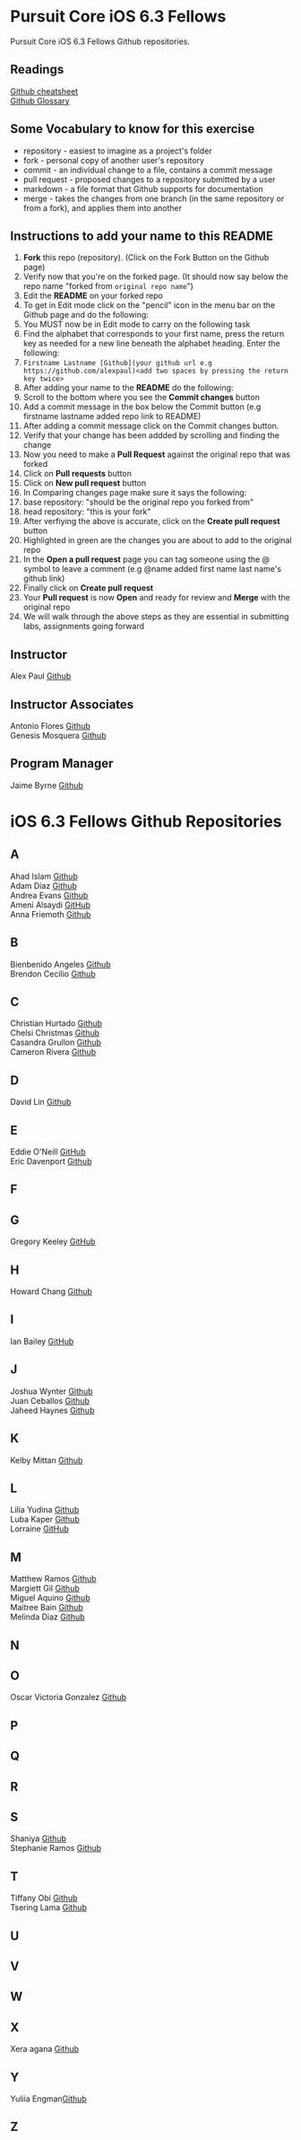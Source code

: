 # Pursuit Core iOS 6.3 Fellows

Pursuit Core iOS 6.3 Fellows Github repositories.

## Readings 

[Github cheatsheet](https://education.github.com/git-cheat-sheet-education.pdf)  
[Github Glossary](https://help.github.com/en/articles/github-glossary)

## Some Vocabulary to know for this exercise 

* repository - easiest to imagine as a project's folder  
* fork - personal copy of another user's repository  
* commit - an individual change to a file, contains a commit message  
* pull request - proposed changes to a repository submitted by a user  
* markdown -  a file format that Github supports for documentation  
* merge - takes the changes from one branch (in the same repository or from a fork), and applies them into another


## Instructions to add your name to this README

1. **Fork** this repo (repository). (Click on the Fork Button on the Github page)
1. Verify now that you're on the forked page. (It should now say below the repo name "forked from ```original repo name```")
1. Edit the **README** on your forked repo
1. To get in Edit mode click on the "pencil" icon in the menu bar on the Github page and do the following: 
1. You MUST now be in Edit mode to carry on the following task
1. Find the alphabet that corresponds to your first name, press the return key as needed for a new line beneath the alphabet heading. Enter the following: 
1. ```Firstname Lastname [Github](your github url e.g https://github.com/alexpaul)<add two spaces by pressing the return key twice>```
1. After adding your name to the **README** do the following: 
1. Scroll to the bottom where you see the **Commit changes** button
1. Add a commit message in the box below the Commit button (e.g firstname lastname added repo link to README)
1. After adding a commit message click on the Commit changes button.
1. Verify that your change has been addded by scrolling and finding the change
1. Now you need to make a **Pull Request** against the original repo that was forked
1. Click on **Pull requests** button
1. Click on **New pull request** button
1. In Comparing changes page make sure it says the following: 
1. base repository: "should be the original repo you forked from"
1. head repository: "this is your fork" 
1. After verfiying the above is accurate, click on the **Create pull request** button
1. Highlighted in green are the changes you are about to add to the original repo
1. In the **Open a pull request** page you can tag someone using the @ symbol to leave a comment (e.g @name added first name last name's github link) 
1. Finally click on **Create pull request**
1. Your **Pull request** is now **Open** and ready for review and **Merge** with the original repo
1. We will walk through the above steps as they are essential in submitting labs, assignments going forward

## Instructor 

Alex Paul [Github](https://github.com/alexpaul)  

## Instructor Associates 

Antonio Flores [Github](https://github.com/AntonioFlores1)  
Genesis Mosquera [Github](https://github.com/GMosquera1)   

## Program Manager 

Jaime Byrne [Github](https://github.com/Jamiestrutzbyrne)  

# iOS 6.3 Fellows Github Repositories

## A  
Ahad Islam [Github](https://github.com/ahadislam1)  
Adam Diaz [Github](https://github.com/adam-diaz)  
Andrea Evans [Github](https://github.com/andievans-iOS)     
Ameni Alsaydi [GitHub](https://github.com/AmeniAlsaydi)     
Anna Friemoth [Github](https://github.com/annafriemoth)  

## B 
Bienbenido Angeles [Github](https://github.com/bienbenidoangeles/)   
Brendon Cecilio [Github](https://github.com/bcecilio)   

## C 

Christian Hurtado [Github](https://github.com/christianhurtado29)  
Chelsi Christmas [Github](https://github.com/chelsichristmas)  
Casandra Grullon [Github](https://github.com/CasandraGrullon)  
Cameron Rivera [Github](https://github.com/CameronRivera)   

## D

David Lin [Github](https://github.com/DavidLin91)

## E 

Eddie O'Neill [GitHub](https://github.com/Eddieoneill)   
Eric Davenport [Github](https://github.com/EricDavenport)   

## F

## G

Gregory Keeley [GitHub](https://github.com/GregKeeley)

## H 

Howard Chang [Github](https://github.com/howardC56)

## I 

Ian Bailey [GitHub](https://github.com/IanKBailey)


## J 

Joshua Wynter [Github](http://github.com/joshuawynter)  
Juan Ceballos [Github](https://github.com/Juan-Ceballos)  
Jaheed Haynes [Github](https://github.com/jaheedhaynes)  

## K 

Kelby Mittan [Github](https://github.com/kelby-mittan)   


## L

Lilia Yudina [Github](http://github.com/yudinal)  
Luba Kaper [Github](https://github.com/lubakaper)   
Lorraine [GitHub](https://github.com/lorrainethomas/)   

## M

Matthew Ramos [Github](https://github.com/MatthewRamos1/Matthew-Ramos)  
Margiett Gil [Github](https://github.com/Margiett)  
Miguel Aquino [Github](https://github.com/migueluser7)    
Maitree Bain [Github](https://github.com/maitreebain)   
Melinda Diaz [Github](https://github.com/melindadiaz)   

## N

## O  

Oscar Victoria Gonzalez [Github](https://github.com/oscarvictoria)   

## P 

## Q
 
## R  
 
## S

Shaniya [Github](https://github.com/suwagboe)  
Stephanie Ramos [Github](https://github.com/Stephanie-Ramos)

## T 

Tiffany Obi [Github](https://github.com/TiffanyObi)   
Tsering Lama [Github](https://github.com/tseringlamanyc)   

## U

## V

## W

## X

Xera agana [Github](http://github.com/xeraagana)

## Y
Yuliia Engman[Github](https://github.com/YuliiaEngman)

## Z

